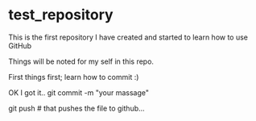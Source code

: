 # test_repository
This is the first repository I have created and started to learn  how to use GitHub

Things will be noted for my self in this repo.

First things first; learn how to commit :)

OK I got it..
git commit -m "your massage"

git push # that pushes the file to github... 